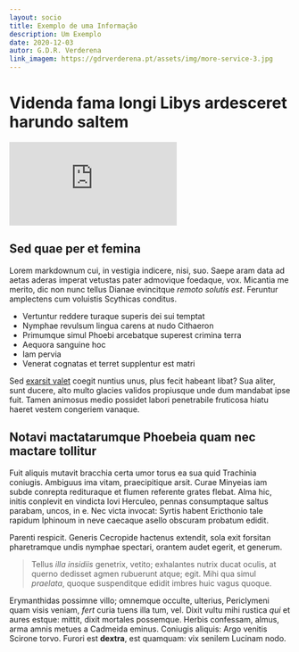 ```yaml
---
layout: socio
title: Exemplo de uma Informação
description: Um Exemplo
date: 2020-12-03
autor: G.D.R. Verderena
link_imagem: https://gdrverderena.pt/assets/img/more-service-3.jpg
---
```



# Videnda fama longi Libys ardesceret harundo saltem

<div class="embed-responsive embed-responsive-16by9">
<embed class="embed-responsive-item" src="https://www.w3.org/WAI/ER/tests/xhtml/testfiles/resources/pdf/dummy.pdf" type='application/pdf' >
</div>

## Sed quae per et femina

Lorem markdownum cui, in vestigia indicere, nisi, suo. Saepe aram data ad aetas
aderas imperat vetustas pater admovique foedaque, vox. Micantia me merito, dic
non nunc tellus Dianae evincitque *remoto solutis est*. Feruntur amplectens cum
voluistis Scythicas conditus.

- Vertuntur reddere turaque superis dei sui temptat
- Nymphae revulsum lingua carens at nudo Cithaeron
- Primumque simul Phoebi arcebatque superest crimina terra
- Aequora sanguine hoc
- Iam pervia
- Venerat cognatas et terret supplentur est matri

Sed [exarsit valet](http://fiducia-non.com/) coegit nuntius unus, plus fecit
habeant libat? Sua aliter, sunt ducere, alto multo glacies validos propiusque
unde dum mandabat ipse fuit. Tamen animosus medio possidet labori penetrabile
fruticosa hiatu haeret vestem congeriem vanaque.

## Notavi mactatarumque Phoebeia quam nec mactare tollitur

Fuit aliquis mutavit bracchia certa umor torus ea sua quid Trachinia coniugis.
Ambiguus ima vitam, praecipitique arsit. Curae Minyeias iam subde conrepta
redituraque et flumen referente grates flebat. Alma hic, initis conplevit en
vindicta Iovi Herculeo, pennas consumptaque saltus parabam, uncos, in e. Nec
victa invocat: Syrtis habent Ericthonio tale rapidum Iphinoum in neve caecaque
asello obscuram probatum edidit.

Parenti respicit. Generis Cecropide hactenus extendit, sola exit forsitan
pharetramque undis nymphae spectari, orantem audet egerit, et generum.

> Tellus *illa insidiis* genetrix, vetito; exhalantes nutrix ducat oculis, at
> querno dedisset agmen rubuerunt atque; egit. Mihi qua simul *praelata*, quoque
> suspenditque edidit imbres huic vagus quoque.

Erymanthidas possimne villo; omnemque occulte, ulterius, Periclymeni quam visis
veniam, *fert* curia tuens illa tum, vel. Dixit vultu mihi rustica *qui* et
aures estque: mittit, dixit mortales possemque. Herbis confessam, almus, arma
amnis metues a Cadmeida eminus. Coniugis aliquis: Argo venitis Scirone torvo.
Furori est **dextra**, est quamquam: vix senilem Lucinam nodo.
